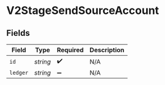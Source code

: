 # V2StageSendSourceAccount


## Fields

| Field              | Type               | Required           | Description        |
| ------------------ | ------------------ | ------------------ | ------------------ |
| `id`               | *string*           | :heavy_check_mark: | N/A                |
| `ledger`           | *string*           | :heavy_minus_sign: | N/A                |